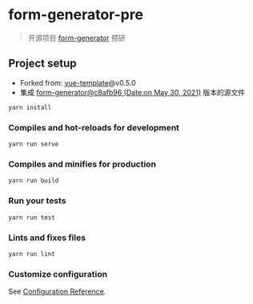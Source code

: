 # form-generator-pre
> 开源项目 [form-generator](https://github.com/JakHuang/form-generator) 预研
> 
## Project setup
* Forked from: [vue-template](https://github.com/yuanlee301415/vue-template)@v0.5.0
* 集成 [form-generator@c8afb96 (Date:on May 30, 2021)](https://github.com/JakHuang/form-generator/commit/c4e20ad59a5590c396c9ac566254c4fe0e1c92aa) 版本的源文件
```
yarn install
```

### Compiles and hot-reloads for development
```
yarn run serve
```

### Compiles and minifies for production
```
yarn run build
```

### Run your tests
```
yarn run test
```

### Lints and fixes files
```
yarn run lint
```

### Customize configuration
See [Configuration Reference](https://cli.vuejs.org/config/).

